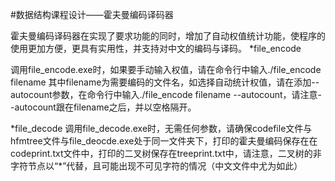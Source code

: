#数据结构课程设计——霍夫曼编码译码器

霍夫曼编码译码器在实现了要求功能的同时，增加了自动权值统计功能，使程序的使用更加方便，更具有实用性，并支持对中文的编码与译码。
*file_encode

调用file_encode.exe时，如果要手动输入权值，请在命令行中输入./file_encode filename 其中filename为需要编码的文件名，如选择自动统计权值，请在添加--autocount参数，在命令行中输入./file_encode filename --autocount，请注意--autocount跟在filename之后，并以空格隔开。

*file_decode
调用file_decode.exe时，无需任何参数，请确保codefile文件与hfmtree文件与file_deocde.exe处于同一文件夹下，打印的霍夫曼编码保存在在codeprint.txt文件中，打印的二叉树保存在treeprint.txt中，请注意，二叉树的非字符节点以“\*”代替，且可能出现不可见字符的情况（中文文件中尤为如此）